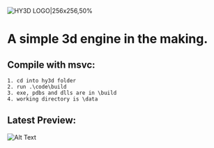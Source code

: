 ![HY3D LOGO|256x256,50%](data/hy3d.ico)

# A simple 3d engine in the making. 

## Compile with msvc:
    
    1. cd into hy3d folder
    2. run .\code\build 
    3. exe, pdbs and dlls are in \build
    4. working directory is \data

## Latest Preview:
![Alt Text](previews/3_120221.gif "Preview gif")